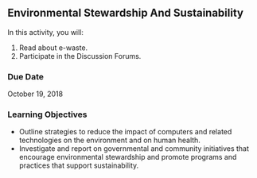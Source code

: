 ## Environmental Stewardship And Sustainability

In this activity, you will:
1. Read about e-waste.
2. Participate in the Discussion Forums.
  

### Due Date

October 19, 2018


### Learning Objectives

* Outline strategies to reduce the impact of computers and related technologies on the environment and on human health.
* Investigate and report on governmental and community initiatives that encourage environmental stewardship and promote programs and practices that support sustainability.
